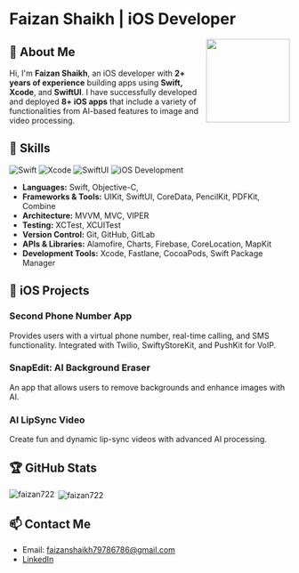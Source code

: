 # Faizan Shaikh | iOS Developer

<img align="right" height="150" src="https://camo.githubusercontent.com/4d9f5ecceb711eec6e2018f38a5677dc657c9738d4a65ba3b928c41c0a45b439/68747470733a2f2f6d69726f2e6d656469756d2e636f6d2f6d61782f313336302f302a37513379765349765f7430696f4a2d5a2e676966"  />

## 👋 About Me

Hi, I'm **Faizan Shaikh**, an iOS developer with **2+ years of experience** building apps using **Swift, Xcode**, and **SwiftUI**. I have successfully developed and deployed **8+ iOS apps** that include a variety of functionalities from AI-based features to image and video processing.

## 🚀 Skills

![Swift](https://img.shields.io/badge/Swift-orange?style=for-the-badge&logo=swift)
![Xcode](https://img.shields.io/badge/Xcode-blue?style=for-the-badge&logo=xcode)
![SwiftUI](https://img.shields.io/badge/SwiftUI-green?style=for-the-badge&logo=swift)
![iOS Development](https://img.shields.io/badge/iOS-Development-lightgrey?style=for-the-badge&logo=apple)

- **Languages:** Swift, Objective-C, 
- **Frameworks & Tools:** UIKit, SwiftUI, CoreData, PencilKit, PDFKit, Combine
- **Architecture:** MVVM, MVC, VIPER
- **Testing:** XCTest, XCUITest
- **Version Control:** Git, GitHub, GitLab
- **APIs & Libraries:** Alamofire, Charts, Firebase, CoreLocation, MapKit
- **Development Tools:** Xcode, Fastlane, CocoaPods, Swift Package Manager

## 📱 iOS Projects

### Second Phone Number App
Provides users with a virtual phone number, real-time calling, and SMS functionality.
Integrated with Twilio, SwiftyStoreKit, and PushKit for VoIP.

### SnapEdit: AI Background Eraser
An app that allows users to remove backgrounds and enhance images with AI.

### AI LipSync Video
Create fun and dynamic lip-sync videos with advanced AI processing.




## 🏆 GitHub Stats

<p><img align="left" src="https://github-readme-stats.vercel.app/api/top-langs?username=faizan722&show_icons=true&locale=en&layout=compact" alt="faizan722" /></p>

<p>&nbsp;<img align="center" src="https://github-readme-stats.vercel.app/api?username=faizan722&show_icons=true&locale=en" alt="faizan722" /></p>

## 📫 Contact Me

- Email: faizanshaikh79786786@gmail.com
- [LinkedIn](https://www.linkedin.com/in/faizan-shaikh/)


